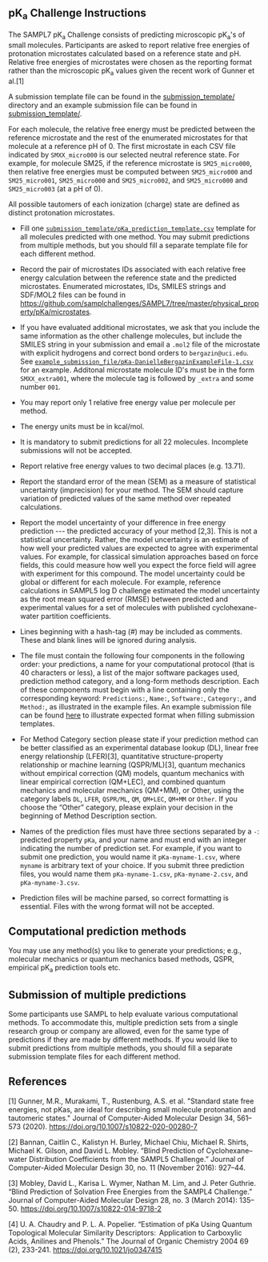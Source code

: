 ## pK<sub>a</sub> Challenge Instructions

The SAMPL7 pK<sub>a</sub> Challenge consists of predicting microscopic pK<sub>a</sub>'s of small molecules. Participants are asked to report relative free energies of protonation microstates calculated based on a reference state and pH. Relative free energies of microstates were chosen as the reporting format rather than the microscopic pK<sub>a</sub> values given the recent work of Gunner et al.[1]

A submission template file can be found in the [submission_template/](submission_template/) directory and an example submission file can be found in [submission_template/](example_submission_file/).

For each molecule, the relative free energy must be predicted between the reference microstate and the rest of the enumerated microstates for that molecule at a reference pH of 0. The first microstate in each CSV file indicated by `SMXX_micro000` is our selected neutral reference state. For example, for molecule SM25, if the reference microstate is `SM25_micro000`, then relative free energies must be computed between `SM25_micro000` and `SM25_micro001`, `SM25_micro000` and `SM25_micro002`, and `SM25_micro000` and `SM25_micro003` (at a pH of 0).

All possible tautomers of each ionization (charge) state are defined as distinct protonation microstates.

- Fill one [`submission_template/pKa_prediction_template.csv`](submission_template/pKa_prediction_template.csv) template for all molecules predicted with one method. You may submit predictions from multiple methods, but you should fill a separate template file for each different method.

- Record the pair of microstates IDs associated with each relative free energy calculation between the reference state and the predicted microstates. Enumerated microstates, IDs, SMILES strings and SDF/MOL2 files can be found in https://github.com/samplchallenges/SAMPL7/tree/master/physical_property/pKa/microstates.

- If you have evaluated additional microstates, we ask that you include the same information as the other challenge molecules, but include the SMILES string in your submission and email a `.mol2` file of the microstate with explicit hydrogens and correct bond orders to `bergazin@uci.edu`. See [`example_submission_file/pKa-DanielleBergazinExampleFile-1.csv`](example_submission_file/pKa-DanielleBergazinExampleFile-1.csv) for an example. Additonal microstate molecule ID's must be in the form `SMXX_extra001`, where the molecule tag is followed by `_extra` and some number `001`.

- You may report only 1 relative free energy value per molecule per method.

- The energy units must be in kcal/mol.

- It is mandatory to submit predictions for all 22 molecules. Incomplete submissions will not be accepted.

- Report relative free energy values to two decimal places (e.g. 13.71).

- Report the standard error of the mean (SEM) as a measure of statistical uncertainty (imprecision) for your method. The SEM should capture variation of predicted values of the same method over repeated calculations.

- Report the model uncertainty of your difference in free energy prediction --- the predicted accuracy of your method [2,3]. This is not a statistical uncertainty. Rather, the model uncertainty is an estimate of how well your predicted values are expected to agree with experimental values. For example, for classical simulation approaches based on force fields, this could measure how well you expect the force field will agree with experiment for this compound. The model uncertainty could be global or different for each molecule. For example, reference calculations in SAMPL5 log D challenge estimated the model uncertainty as the root mean squared error (RMSE) between predicted and experimental values for a set of molecules with published cyclohexane-water partition coefficients.

- Lines beginning with a hash-tag (#) may be included as comments. These and blank lines will be ignored during analysis.

- The file must contain the following four components in the following order: your predictions, a name for your computational protocol (that is 40 characters or less), a list of the major software packages used, prediction method category, and a long-form methods description. Each of these components must begin with a line containing only the corresponding keyword: `Predictions:`, `Name:`, `Software:`, `Category:`, and `Method:`, as illustrated in the example files. An example submission file can be found [here](example_submission_file/pKa-DanielleBergazinExampleFile-1.csv) to illustrate expected format when filling submission templates.

- For Method Category section please state if your prediction method can be better classified as an
experimental database lookup (DL), linear free energy relationship (LFER)[3], quantitative structure-property relationship or machine learning (QSPR/ML)[3], quantum mechanics without empirical correction (QM) models, quantum mechanics with linear empirical correction (QM+LEC), and combined quantum mechanics and molecular mechanics (QM+MM), or Other, using the category labels `DL`, `LFER`, `QSPR/ML`, `QM`, `QM+LEC`, `QM+MM` or `Other`. If you choose the “Other” category, please explain your decision in the beginning of Method Description section.

- Names of the prediction files must have three sections separated by a `-`: predicted property `pKa`, and your name and must end with an integer indicating the number of prediction set. For example, if you want to submit one prediction, you would name it `pKa-myname-1.csv`, where `myname` is arbitrary text of your choice. If you submit three prediction files, you would name them `pKa-myname-1.csv`, `pKa-myname-2.csv`, and `pKa-myname-3.csv`.

- Prediction files will be machine parsed, so correct formatting is essential. Files with the wrong format will not be accepted.


## Computational prediction methods
You may use any method(s) you like to generate your predictions; e.g., molecular mechanics or quantum mechanics based methods, QSPR, empirical pK<sub>a</sub> prediction tools etc.


## Submission of multiple predictions
Some participants use SAMPL to help evaluate various computational methods. To accommodate this, multiple prediction sets from a single research group or company are allowed, even for the same type of predictions if they are made by different methods. If you would like to submit predictions from multiple methods, you should fill a separate submission template files for each different method.

## References
[1] Gunner, M.R., Murakami, T., Rustenburg, A.S. et al. "Standard state free energies, not pKas, are ideal for describing small molecule protonation and tautomeric states." Journal of Computer-Aided Molecular Design 34, 561–573 (2020). https://doi.org/10.1007/s10822-020-00280-7

[2] Bannan, Caitlin C., Kalistyn H. Burley, Michael Chiu, Michael R. Shirts, Michael K. Gilson, and David L. Mobley. “Blind Prediction of Cyclohexane–water Distribution Coefficients from the SAMPL5 Challenge.” Journal of Computer-Aided Molecular Design 30, no. 11 (November 2016): 927–44.

[3] Mobley, David L., Karisa L. Wymer, Nathan M. Lim, and J. Peter Guthrie. “Blind Prediction of Solvation Free Energies from the SAMPL4 Challenge.” Journal of Computer-Aided Molecular Design 28, no. 3 (March 2014): 135–50. https://doi.org/10.1007/s10822-014-9718-2

[4] U. A. Chaudry and P. L. A. Popelier. “Estimation of pKa Using Quantum Topological Molecular Similarity Descriptors:  Application to Carboxylic Acids, Anilines and Phenols.” The Journal of Organic Chemistry 2004 69 (2), 233-241. https://doi.org/10.1021/jo0347415

